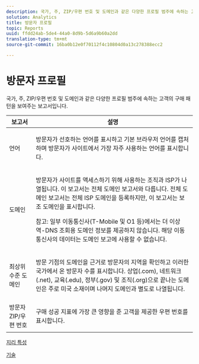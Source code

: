 ```yaml
---
description: 국가, 주, ZIP/우편 번호 및 도메인과 같은 다양한 프로필 범주에 속하는 고객의 구매 패턴을 보여주는 보고서입니다.
solution: Analytics
title: 방문자 프로필
topic: Reports
uuid: ffdd24ab-5de4-44a0-8d9b-5d6a9b60a2dd
translation-type: tm+mt
source-git-commit: 16ba0b12e0f70112f4c10804d0a13c278388ecc2

---
```



# 방문자 프로필

국가, 주, ZIP/우편 번호 및 도메인과 같은 다양한 프로필 범주에 속하는 고객의 구매 패턴을 보여주는 보고서입니다.

<table id="table_B09EA999973A4646BF66DF5D7BEA0820"> 
 <thead> 
  <tr> 
   <th colname="col1" class="entry"> 보고서 </th> 
   <th colname="col2" class="entry"> 설명 </th> 
  </tr> 
 </thead>
 <tbody> 
  <tr> 
   <td colname="col1"> 언어 </td> 
   <td colname="col2"> <p> 방문자가 선호하는 언어를 표시하고 기본 브라우저 언어를 캡처하며 방문자가 사이트에서 가장 자주 사용하는 언어를 표시합니다. </p> </td> 
  </tr> 
  <tr> 
   <td colname="col1"> 도메인 </td> 
   <td colname="col2"> <p> 방문자가 사이트를 액세스하기 위해 사용하는 조직과 ISP가 나열됩니다. 이 보고서는 <span class="wintitle">전체 도메인</span> 보고서와 다릅니다. <span class="wintitle">전체 도메인</span> 보고서는 전체 ISP 도메인을 등록하지만, 이 보고서는 보조 도메인을 표시합니다. </p> <p> <p>참고: 일부 이동통신사(T-Mobile 및 O1 등)에서는 더 이상 역-DNS 조회용 도메인 정보를 제공하지 않습니다. 해당 이동통신사의 데이터는 도메인 보고에 사용할 수 없습니다. </p> </p> </td> 
  </tr> 
  <tr> 
   <td colname="col1"> 최상위 수준 도메인 </td> 
   <td colname="col2"> <p> 방문 기점의 도메인을 근거로 방문자의 지역을 확인하고 이러한 국가에서 온 방문자 수를 표시합니다. 상업(.com), 네트워크(.net), 교육(.edu), 정부(.gov) 및 조직(.org)으로 끝나는 도메인은 주로 미국 소재이며 나머지 도메인과 별도로 나열됩니다. </p> </td> 
  </tr> 
  <tr> 
   <td colname="col1"> 방문자 ZIP/우편 번호 </td> 
   <td colname="col2"> <p> 구매 성공 지표에 가장 큰 영향을 준 고객을 제공한 우편 번호를 표시합니다. </p> </td> 
  </tr> 
 </tbody> 
</table>

[지리 특성](/help/components/c-variables/dimensionslist/reports-geosegmentation.md)

[기술](/help/components/c-variables/dimensionslist/reports-technology.md)
